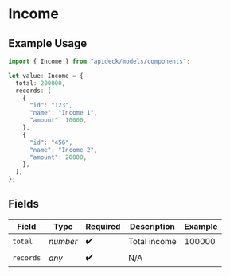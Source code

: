 # Income

## Example Usage

```typescript
import { Income } from "apideck/models/components";

let value: Income = {
  total: 200000,
  records: [
    {
      "id": "123",
      "name": "Income 1",
      "amount": 10000,
    },
    {
      "id": "456",
      "name": "Income 2",
      "amount": 20000,
    },
  ],
};
```

## Fields

| Field              | Type               | Required           | Description        | Example            |
| ------------------ | ------------------ | ------------------ | ------------------ | ------------------ |
| `total`            | *number*           | :heavy_check_mark: | Total income       | 100000             |
| `records`          | *any*              | :heavy_check_mark: | N/A                |                    |